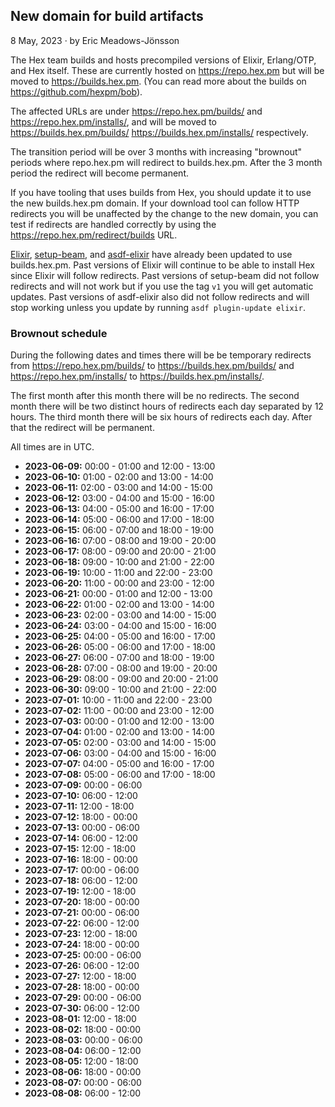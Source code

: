 ## New domain for build artifacts

<div class="subtitle"><time datetime="2023-05-08T00:00:00Z">8 May, 2023</time> · by Eric Meadows-Jönsson</div>

The Hex team builds and hosts precompiled versions of Elixir, Erlang/OTP, and Hex itself. These are currently hosted on https://repo.hex.pm but will be moved to https://builds.hex.pm. (You can read more about the builds on https://github.com/hexpm/bob).

The affected URLs are under https://repo.hex.pm/builds/ and https://repo.hex.pm/installs/, and will be moved to https://builds.hex.pm/builds/ https://builds.hex.pm/installs/ respectively.

The transition period will be over 3 months with increasing "brownout" periods where repo.hex.pm will redirect to builds.hex.pm. After the 3 month period the redirect will become permanent.

If you have tooling that uses builds from Hex, you should update it to use the new builds.hex.pm domain. If your download tool can follow HTTP redirects you will be unaffected by the change to the new domain, you can test if redirects are handled correctly by using the https://repo.hex.pm/redirect/builds URL.

[Elixir](https://github.com/elixir-lang/elixir/), [setup-beam](https://github.com/erlef/setup-beam), and [asdf-elixir](https://github.com/asdf-vm/asdf-elixir) have already been updated to use builds.hex.pm. Past versions of Elixir will continue to be able to install Hex since Elixir will follow redirects. Past versions of setup-beam did not follow redirects and will not work but if you use the tag `v1` you will get automatic updates. Past versions of asdf-elixir also did not follow redirects and will stop working unless you update by running `asdf plugin-update elixir`.

### Brownout schedule

During the following dates and times there will be be temporary redirects from https://repo.hex.pm/builds/ to https://builds.hex.pm/builds/ and https://repo.hex.pm/installs/ to https://builds.hex.pm/installs/.

The first month after this month there will be no redirects. The second month there will be two distinct hours of redirects each day separated by 12 hours. The third month there will be six hours of redirects each day. After that the redirect will be permanent.

All times are in UTC.

  * **2023-06-09:** 00:00 - 01:00 and 12:00 - 13:00
  * **2023-06-10:** 01:00 - 02:00 and 13:00 - 14:00
  * **2023-06-11:** 02:00 - 03:00 and 14:00 - 15:00
  * **2023-06-12:** 03:00 - 04:00 and 15:00 - 16:00
  * **2023-06-13:** 04:00 - 05:00 and 16:00 - 17:00
  * **2023-06-14:** 05:00 - 06:00 and 17:00 - 18:00
  * **2023-06-15:** 06:00 - 07:00 and 18:00 - 19:00
  * **2023-06-16:** 07:00 - 08:00 and 19:00 - 20:00
  * **2023-06-17:** 08:00 - 09:00 and 20:00 - 21:00
  * **2023-06-18:** 09:00 - 10:00 and 21:00 - 22:00
  * **2023-06-19:** 10:00 - 11:00 and 22:00 - 23:00
  * **2023-06-20:** 11:00 - 00:00 and 23:00 - 12:00
  * **2023-06-21:** 00:00 - 01:00 and 12:00 - 13:00
  * **2023-06-22:** 01:00 - 02:00 and 13:00 - 14:00
  * **2023-06-23:** 02:00 - 03:00 and 14:00 - 15:00
  * **2023-06-24:** 03:00 - 04:00 and 15:00 - 16:00
  * **2023-06-25:** 04:00 - 05:00 and 16:00 - 17:00
  * **2023-06-26:** 05:00 - 06:00 and 17:00 - 18:00
  * **2023-06-27:** 06:00 - 07:00 and 18:00 - 19:00
  * **2023-06-28:** 07:00 - 08:00 and 19:00 - 20:00
  * **2023-06-29:** 08:00 - 09:00 and 20:00 - 21:00
  * **2023-06-30:** 09:00 - 10:00 and 21:00 - 22:00
  * **2023-07-01:** 10:00 - 11:00 and 22:00 - 23:00
  * **2023-07-02:** 11:00 - 00:00 and 23:00 - 12:00
  * **2023-07-03:** 00:00 - 01:00 and 12:00 - 13:00
  * **2023-07-04:** 01:00 - 02:00 and 13:00 - 14:00
  * **2023-07-05:** 02:00 - 03:00 and 14:00 - 15:00
  * **2023-07-06:** 03:00 - 04:00 and 15:00 - 16:00
  * **2023-07-07:** 04:00 - 05:00 and 16:00 - 17:00
  * **2023-07-08:** 05:00 - 06:00 and 17:00 - 18:00
  * **2023-07-09:** 00:00 - 06:00
  * **2023-07-10:** 06:00 - 12:00
  * **2023-07-11:** 12:00 - 18:00
  * **2023-07-12:** 18:00 - 00:00
  * **2023-07-13:** 00:00 - 06:00
  * **2023-07-14:** 06:00 - 12:00
  * **2023-07-15:** 12:00 - 18:00
  * **2023-07-16:** 18:00 - 00:00
  * **2023-07-17:** 00:00 - 06:00
  * **2023-07-18:** 06:00 - 12:00
  * **2023-07-19:** 12:00 - 18:00
  * **2023-07-20:** 18:00 - 00:00
  * **2023-07-21:** 00:00 - 06:00
  * **2023-07-22:** 06:00 - 12:00
  * **2023-07-23:** 12:00 - 18:00
  * **2023-07-24:** 18:00 - 00:00
  * **2023-07-25:** 00:00 - 06:00
  * **2023-07-26:** 06:00 - 12:00
  * **2023-07-27:** 12:00 - 18:00
  * **2023-07-28:** 18:00 - 00:00
  * **2023-07-29:** 00:00 - 06:00
  * **2023-07-30:** 06:00 - 12:00
  * **2023-08-01:** 12:00 - 18:00
  * **2023-08-02:** 18:00 - 00:00
  * **2023-08-03:** 00:00 - 06:00
  * **2023-08-04:** 06:00 - 12:00
  * **2023-08-05:** 12:00 - 18:00
  * **2023-08-06:** 18:00 - 00:00
  * **2023-08-07:** 00:00 - 06:00
  * **2023-08-08:** 06:00 - 12:00
